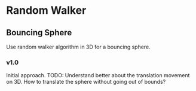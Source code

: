# Random Walker
## Bouncing Sphere
Use random walker algorithm in 3D for a bouncing sphere.

### v1.0
Initial approach.
TODO: Understand better about the translation movement on 3D. How to translate the sphere without going out of bounds?